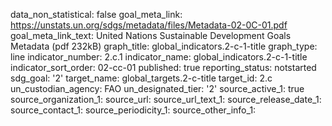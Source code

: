 data_non_statistical: false
goal_meta_link: https://unstats.un.org/sdgs/metadata/files/Metadata-02-0C-01.pdf
goal_meta_link_text: United Nations Sustainable Development Goals Metadata (pdf 232kB)
graph_title: global_indicators.2-c-1-title
graph_type: line
indicator_number: 2.c.1
indicator_name: global_indicators.2-c-1-title
indicator_sort_order: 02-cc-01
published: true
reporting_status: notstarted
sdg_goal: '2'
target_name: global_targets.2-c-title
target_id: 2.c
un_custodian_agency: FAO
un_designated_tier: '2'
source_active_1: true
source_organization_1: 
source_url: 
source_url_text_1: 
source_release_date_1: 
source_contact_1: 
source_periodicity_1: 
source_other_info_1: 